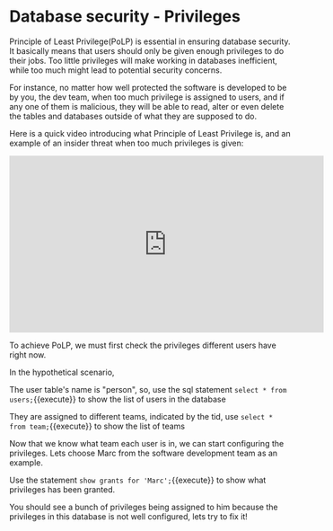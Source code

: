 # Database security - Privileges

Principle of Least Privilege(PoLP) is essential in ensuring database security. It basically means that users should only be given enough privileges to do their jobs. Too little privileges will make working in databases inefficient, while too much might lead to potential security concerns. 

For instance, no matter how well protected the software is developed to be by you, the dev team, when too much privilege is assigned to users, and if any one of them is malicious, they will be able to read, alter or even delete the tables and databases outside of what they are supposed to do. 

Here is a quick video introducing what Principle of Least Privilege is, and an example of an insider threat when too much privileges is given:
<iframe width="560" height="315" src="https://www.youtube-nocookie.com/embed/mw9fN9mlUS4" frameborder="0" allow="accelerometer; autoplay; encrypted-media; gyroscope; picture-in-picture" allowfullscreen></iframe> 

To achieve PoLP, we must first check the privileges different users have right now.

In the hypothetical scenario,

The user table's name is "person", so, use the sql statement `select * from users;`{{execute}} to show the list of users in the database

They are assigned to different teams, indicated by the tid, use `select * from team;`{{execute}} to show the list of teams

Now that we know what team each user is in, we can start configuring the privileges. Lets choose Marc from the software development team as an example.

Use the statement `show grants for 'Marc';`{{execute}} to show what privileges has been granted.

You should see a bunch of privileges being assigned to him because the privileges in this database is not well configured, lets try to fix it!
